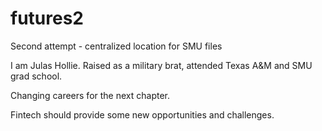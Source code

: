 # futures2
Second attempt - centralized location for SMU files

I am Julas Hollie.  Raised as a military brat, attended Texas A&M and SMU grad school.

Changing careers for the next chapter.

Fintech should provide some new opportunities and challenges.
